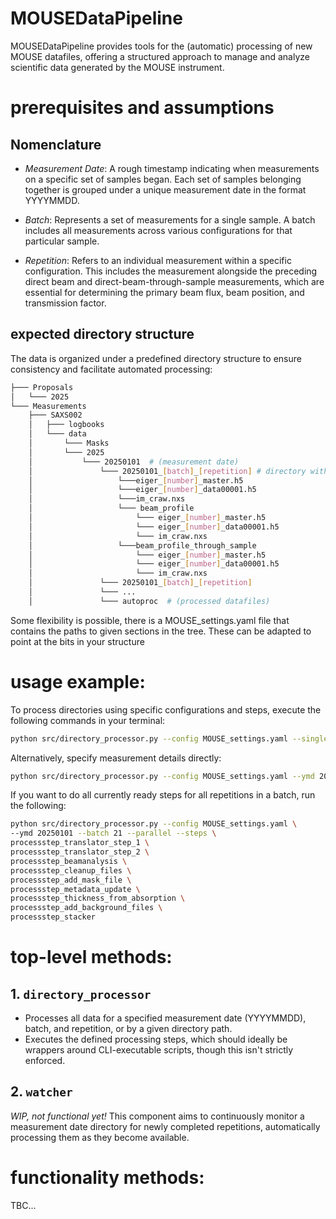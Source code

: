 # MOUSEDataPipeline

MOUSEDataPipeline provides tools for the (automatic) processing of new MOUSE datafiles, offering a structured approach to manage and analyze scientific data generated by the MOUSE instrument.

# prerequisites and assumptions

## Nomenclature
  - *Measurement Date*: A rough timestamp indicating when measurements on a specific set of samples began. Each set of samples belonging together is grouped under a unique measurement date in the format YYYYMMDD.

  - *Batch*: Represents a set of measurements for a single sample. A batch includes all measurements across various configurations for that particular sample.

  - *Repetition*: Refers to an individual measurement within a specific configuration. This includes the measurement alongside the preceding direct beam and direct-beam-through-sample measurements, which are essential for determining the primary beam flux, beam position, and transmission factor.

## expected directory structure

The data is organized under a predefined directory structure to ensure consistency and facilitate automated processing:

```bash
├─── Proposals
│   └─── 2025
└─── Measurements
    ├─── SAXS002
    │   ├─── logbooks
    │   └─── data
    │       └─── Masks
    │       └─── 2025
    │           └─── 20250101  # (measurement date)
    │               └─── 20250101_[batch]_[repetition] # directory with files
    │                   └───eiger_[number]_master.h5
    │                   └───eiger_[number]_data00001.h5
    │                   └───im_craw.nxs
    │                   └─── beam_profile
    │                       └─── eiger_[number]_master.h5
    │                       └─── eiger_[number]_data00001.h5
    │                       └─── im_craw.nxs
    │                   └───beam_profile_through_sample
    │                       └─── eiger_[number]_master.h5
    │                       └─── eiger_[number]_data00001.h5
    │                       └─── im_craw.nxs
    │               └─── 20250101_[batch]_[repetition]
    │               └─── ...
    │               └─── autoproc  # (processed datafiles)    
```

Some flexibility is possible, there is a MOUSE_settings.yaml file that contains the paths to given sections in the tree. These can be adapted to point at the bits in your structure

# usage example:  

To process directories using specific configurations and steps, execute the following commands in your terminal:

```zsh
python src/directory_processor.py --config MOUSE_settings.yaml --single_dir ~/Documents/BAM/Measurements/newMouseTest/Measurements/SAXS002/data/2025/20250101/20250101_21_22  --steps processstep_translator_step_1 processstep_translator_step_2 processstep_beamanalysis
```

Alternatively, specify measurement details directly:

```zsh
python src/directory_processor.py --config MOUSE_settings.yaml --ymd 20250101 --batch 21 --repetition 22 --steps processstep_translator_step_1 processstep_translator_step_2 processstep_beamanalysis
```

If you want to do all currently ready steps for all repetitions in a batch, run the following: 
```zsh
python src/directory_processor.py --config MOUSE_settings.yaml \
--ymd 20250101 --batch 21 --parallel --steps \
processstep_translator_step_1 \
processstep_translator_step_2 \
processstep_beamanalysis \
processstep_cleanup_files \
processstep_add_mask_file \
processstep_metadata_update \
processstep_thickness_from_absorption \
processstep_add_background_files \
processstep_stacker
```

# top-level methods: 

## 1. `directory_processor`
  - Processes all data for a specified measurement date (YYYYMMDD), batch, and repetition, or by a given directory path.
  - Executes the defined processing steps, which should ideally be wrappers around CLI-executable scripts, though this isn't strictly enforced.

## 2. `watcher`
*WIP, not functional yet!* This component aims to continuously monitor a measurement date directory for newly completed repetitions, automatically processing them as they become available.

# functionality methods:

TBC...